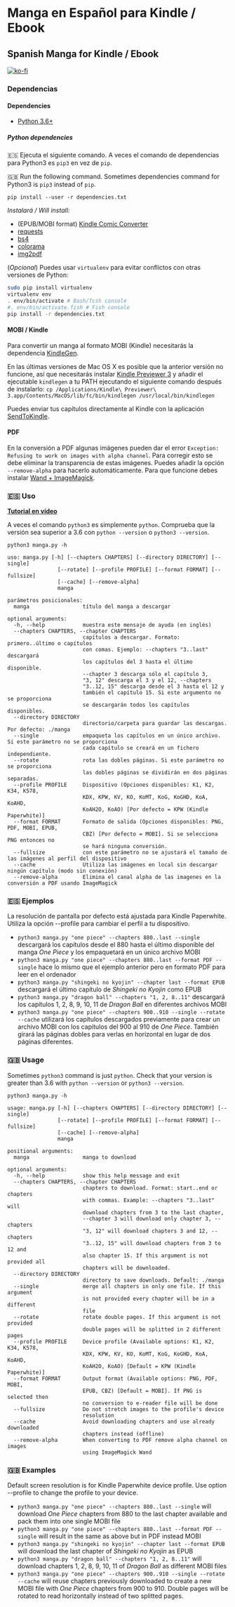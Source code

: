 # Manga en Español para Kindle / Ebook
## Spanish Manga for Kindle / Ebook

[![ko-fi](https://www.ko-fi.com/img/githubbutton_sm.svg)](https://ko-fi.com/carleslc)

### Dependencias
#### Dependencies

- [Python 3.6+](https://www.python.org/downloads/)

##### Python dependencies

🇪🇸 Ejecuta el siguiente comando. A veces el comando de dependencias para Python3 es `pip3` en vez de `pip`.

🇬🇧 Run the following command. Sometimes dependencies command for Python3 is `pip3` instead of `pip`.

```shell
pip install --user -r dependencies.txt
```

*Instalará / Will install:*

- (EPUB/MOBI format) [Kindle Comic Converter](https://github.com/ciromattia/kcc)
- [requests](http://docs.python-requests.org/)
- [bs4](https://www.crummy.com/software/BeautifulSoup/bs4/doc/)
- [colorama](https://pypi.org/project/colorama/)
- [img2pdf](https://pypi.org/project/img2pdf/)

(*Opcional*) Puedes usar `virtualenv` para evitar conflictos con otras versiones de Python:

```bash
sudo pip install virtualenv
virtualenv env
. env/bin/activate # Bash/Tcsh console
#. env/bin/activate.fish # Fish console
pip install -r dependencies.txt
```

#### MOBI / Kindle

Para convertir un manga al formato MOBI (Kindle) necesitarás la dependencia [KindleGen](https://www.amazon.com/gp/feature.html?ie=UTF8&docId=1000765211).

En las últimas versiones de Mac OS X es posible que la anterior versión no funcione, así que necesitarás instalar [Kindle Previewer 3](https://www.amazon.com/gp/feature.html?ie=UTF8&docId=1003018611) y añadir el ejecutable `kindlegen` a tu PATH ejecutando el siguiente comando después de instalarlo: `cp /Applications/Kindle\ Previewer\ 3.app/Contents/MacOS/lib/fc/bin/kindlegen /usr/local/bin/kindlegen`

Puedes enviar tus capítulos directamente al Kindle con la aplicación [SendToKindle](https://www.amazon.com/gp/sendtokindle).

#### PDF

En la conversión a PDF algunas imágenes pueden dar el error `Exception: Refusing to work on images with alpha channel`. Para corregir esto se debe eliminar la transparencia de estas imágenes. Puedes añadir la opción `--remove-alpha` para hacerlo automáticamente. Para que funcione debes instalar [Wand + ImageMagick](http://docs.wand-py.org/en/0.5.9/guide/install.html).

### 🇪🇸 Uso

**[Tutorial en vídeo](https://www.youtube.com/watch?v=X6l1zvu6mfo)**

A veces el comando `python3` es simplemente `python`. Comprueba que la versión sea superior a 3.6 con `python --version` o `python3 --version`.

`python3 manga.py -h`

```
uso: manga.py [-h] [--chapters CHAPTERS] [--directory DIRECTORY] [--single]
                [--rotate] [--profile PROFILE] [--format FORMAT] [--fullsize]
                [--cache] [--remove-alpha]
                manga

parámetros posicionales:
  manga                 título del manga a descargar

optional arguments:
  -h, --help            muestra este mensaje de ayuda (en inglés)
  --chapters CHAPTERS, --chapter CHAPTERS
                        capítulos a descargar. Formato: primero..último o capítulos
                        con comas. Ejemplo: --chapters "3..last" descargará
                        los capítulos del 3 hasta el último disponible.
                        --chapter 3 descarga sólo el capítulo 3,
                        "3, 12" descarga el 3 y el 12, --chapters
                        "3..12, 15" descarga desde el 3 hasta el 12 y
                        también el capítulo 15. Si este argumento no se proporciona
                        se descargarán todos los capítulos disponibles.
  --directory DIRECTORY
                        directorio/carpeta para guardar las descargas. Por defecto: ./manga
  --single              empaqueta los capítulos en un único archivo. Si este parámetro no se proporciona
                        cada capítulo se creará en un fichero independiente.
  --rotate              rota las dobles páginas. Si este parámetro no se proporciona
                        las dobles páginas se dividirán en dos páginas separadas.
  --profile PROFILE     Dispositivo (Opciones disponibles: K1, K2, K34, K578,
                        KDX, KPW, KV, KO, KoMT, KoG, KoGHD, KoA, KoAHD,
                        KoAH2O, KoAO) [Por defecto = KPW (Kindle Paperwhite)]
  --format FORMAT       Formato de salida (Opciones disponibles: PNG, PDF, MOBI, EPUB,
                        CBZ) [Por defecto = MOBI]. Si se selecciona PNG entonces no
                        se hará ninguna conversión.
  --fullsize            con este parámetro no se ajustará el tamaño de las imágenes al perfil del dispositivo
  --cache               Utiliza las imágenes en local sin descargar ningún capítulo (modo sin conexión)
  --remove-alpha        Elimina el canal alpha de las imagenes en la conversión a PDF usando ImageMagick
```

### 🇪🇸 Ejemplos

La resolución de pantalla por defecto está ajustada para Kindle Paperwhite. Utiliza la opción --profile para cambiar el perfil a tu dispositivo.

- `python3 manga.py "one piece" --chapters 880..last --single` descargará los capítulos desde el 880 hasta el último disponible del manga _One Piece_ y los empaquetará en un único archivo MOBI
- `python3 manga.py "one piece" --chapters 880..last --format PDF --single` hace lo mismo que el ejemplo anterior pero en formato PDF para leer en el ordenador
- `python3 manga.py "shingeki no kyojin" --chapter last --format EPUB` descargará el último capítulo de _Shingeki no Kyojin_ como EPUB
- `python3 manga.py "dragon ball" --chapters "1, 2, 8..11"` descargará los capítulos 1, 2, 8, 9, 10, 11 de _Dragon Ball_ en diferentes archivos MOBI
- `python3 manga.py "one piece" --chapters 900..910 --single --rotate --cache` utilizará los capítulos descargados previamente para crear un archivo MOBI con los capítulos del 900 al 910 de *One Piece*. También girará las páginas dobles para verlas en horizontal en lugar de dos páginas diferentes.

### 🇬🇧 Usage

Sometimes `python3` command is just `python`. Check that your version is greater than 3.6 with `python --version` or `python3 --version`.

`python3 manga.py -h`

```
usage: manga.py [-h] [--chapters CHAPTERS] [--directory DIRECTORY] [--single]
                [--rotate] [--profile PROFILE] [--format FORMAT] [--fullsize]
                [--cache] [--remove-alpha]
                manga

positional arguments:
  manga                 manga to download

optional arguments:
  -h, --help            show this help message and exit
  --chapters CHAPTERS, --chapter CHAPTERS
                        chapters to download. Format: start..end or chapters
                        with commas. Example: --chapters "3..last" will
                        download chapters from 3 to the last chapter,
                        --chapter 3 will download only chapter 3, --chapters
                        "3, 12" will download chapters 3 and 12, --chapters
                        "3..12, 15" will download chapters from 3 to 12 and
                        also chapter 15. If this argument is not provided all
                        chapters will be downloaded.
  --directory DIRECTORY
                        directory to save downloads. Default: ./manga
  --single              merge all chapters in only one file. If this argument
                        is not provided every chapter will be in a different
                        file
  --rotate              rotate double pages. If this argument is not provided
                        double pages will be splitted in 2 different pages
  --profile PROFILE     Device profile (Available options: K1, K2, K34, K578,
                        KDX, KPW, KV, KO, KoMT, KoG, KoGHD, KoA, KoAHD,
                        KoAH2O, KoAO) [Default = KPW (Kindle Paperwhite)]
  --format FORMAT       Output format (Available options: PNG, PDF, MOBI,
                        EPUB, CBZ) [Default = MOBI]. If PNG is selected then
                        no conversion to e-reader file will be done
  --fullsize            Do not stretch images to the profile's device
                        resolution
  --cache               Avoid downloading chapters and use already downloaded
                        chapters instead (offline)
  --remove-alpha        When converting to PDF remove alpha channel on images
                        using ImageMagick Wand
```

### 🇬🇧 Examples

Default screen resolution is for Kindle Paperwhite device profile. Use option --profile to change the profile to your device.

- `python3 manga.py "one piece" --chapters 880..last --single` will download _One Piece_ chapters from 880 to the last chapter available and pack them into one single MOBI file
- `python3 manga.py "one piece" --chapters 880..last --format PDF --single` will result in the same as above but in PDF instead MOBI
- `python3 manga.py "shingeki no kyojin" --chapter last --format EPUB` will download the last chapter of _Shingeki no Kyojin_ as EPUB
- `python3 manga.py "dragon ball" --chapters "1, 2, 8..11"` will download chapters 1, 2, 8, 9, 10, 11 of _Dragon Ball_ as different MOBI files
- `python3 manga.py "one piece" --chapters 900..910 --single --rotate --cache` will reuse chapters previously downloaded to create a new MOBI file with *One Piece* chapters from 900 to 910. Double pages will be rotated to read horizontally instead of two splitted pages.

